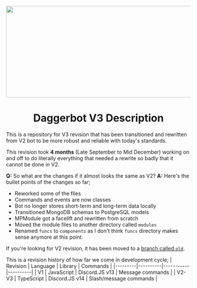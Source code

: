 <p align="center">
  <img width="630" height="250" src="https://github.com/AnxietyisReal/Daggerbot-TS/assets/96593068/87a3c8b2-2209-42f0-851c-6cdebf9ef740">
  <h1 align="center">Daggerbot V3 Description</h1>

</p>
This is a repository for V3 revision that has been transitioned and rewritten from V2 bot to be more robust and reliable with today's standards.

This revision took **4 months** (Late September to Mid December) working on and off to do literally everything that needed a rewrite so badly that it cannot be done in V2.

**Q:** So what are the changes if it almost looks the same as V2?
**A:** Here's the bullet points of the changes so far;
- Reworked some of the files
- Commands and events are now classes
- Bot no longer stores short-term and long-term data locally
- Transitioned MongoDB schemas to PostgreSQL models
- MPModule got a facelift and rewritten from scratch
- Moved the module files to another directory called `modules`
- Renamed `funcs` to `components` as I don't think `funcs` directory makes sense anymore at this point.

If you're looking for V2 revision, it has been moved to a [branch called `old`](https://github.com/AnxietyisReal/Daggerbot-TS/tree/old).

This is a revision history of how far we come in development cycle;
| Revision | Language | Library | Commands |
|---------|----------|-----------|----------|
| V1      | JavaScript | Discord.JS v13 | Message commands |
| V2-V3   | TypeScript | Discord.JS v14 | Slash/message commands |

